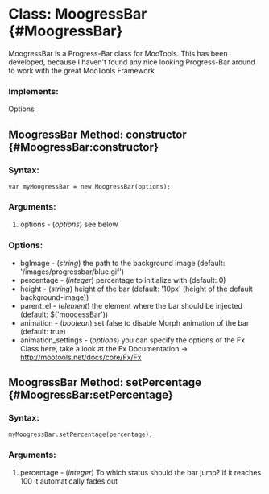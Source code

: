 Class: MoogressBar {#MoogressBar}
===============================

MoogressBar is a Progress-Bar class for MooTools.
This has been developed, because I haven't found any nice looking
Progress-Bar around to work with the great MooTools Framework

### Implements:

Options

MoogressBar Method: constructor {#MoogressBar:constructor}
---------------------------------------------------------


### Syntax:

	var myMoogressBar = new MoogressBar(options);

### Arguments:

1. options - (*options*) see below

### Options:

* bgImage - (*string*) the path to the background image (default: '/images/progressbar/blue.gif')
* percentage - (*integer*) percentage to initialize with (default: 0)
* height - (*string*) height of the bar (default: '10px' (height of the default background-image))
* parent_el - (*element*) the element where the bar should be injected (default: $('moocessBar'))
* animation - (*boolean*) set false to disable Morph animation of the bar (default: true)
* animation_settings - (*options*) you can specify the options of the Fx Class here, take a look at the Fx Documentation -> http://mootools.net/docs/core/Fx/Fx

MoogressBar Method: setPercentage {#MoogressBar:setPercentage}
-------------------------------------------------------------


### Syntax:

	myMoogressBar.setPercentage(percentage);

### Arguments:

1. percentage - (*integer*) To which status should the bar jump? if it reaches 100 it automatically fades out

